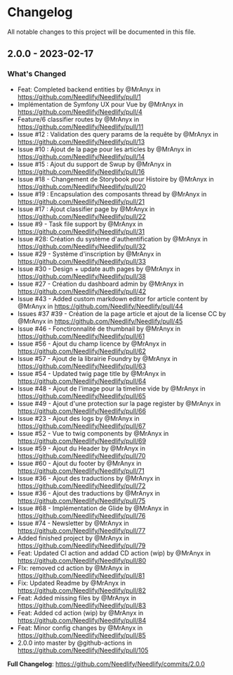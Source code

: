 # Changelog

All notable changes to this project will be documented in this file.

## 2.0.0 - 2023-02-17

### What's Changed

- Feat: Completed backend entities by @MrAnyx in https://github.com/Needlify/Needlify/pull/1
- Implémentation de Symfony UX pour Vue by @MrAnyx in https://github.com/Needlify/Needlify/pull/4
- Feature/6 classifier routes by @MrAnyx in https://github.com/Needlify/Needlify/pull/11
- Issue #12 : Validation des query params de la requête by @MrAnyx in https://github.com/Needlify/Needlify/pull/13
- Issue #10 : Ajout de la page pour les articles by @MrAnyx in https://github.com/Needlify/Needlify/pull/14
- Issue #15 : Ajout du support de Swup by @MrAnyx in https://github.com/Needlify/Needlify/pull/16
- Issue #18 - Changement de Storybook pour Histoire by @MrAnyx in https://github.com/Needlify/Needlify/pull/20
- Issue #19 : Encapsulation des composants thread by @MrAnyx in https://github.com/Needlify/Needlify/pull/21
- Issue #17 : Ajout classifier page by @MrAnyx in https://github.com/Needlify/Needlify/pull/22
- Issue #9 - Task file support by @MrAnyx in https://github.com/Needlify/Needlify/pull/31
- Issue #28: Création du système d'authentification by @MrAnyx in https://github.com/Needlify/Needlify/pull/32
- Issue #29 - Système d'inscription by @MrAnyx in https://github.com/Needlify/Needlify/pull/33
- Issue #30 - Design + update auth pages by @MrAnyx in https://github.com/Needlify/Needlify/pull/38
- Issue #27 - Création du dashboard admin by @MrAnyx in https://github.com/Needlify/Needlify/pull/42
- Issue #43 - Added custom markdown editor for article content by @MrAnyx in https://github.com/Needlify/Needlify/pull/44
- Issues #37 #39 - Création de la page article et ajout de la license CC by @MrAnyx in https://github.com/Needlify/Needlify/pull/45
- Issue #46 - Fonctironnalité de thumbnail by @MrAnyx in https://github.com/Needlify/Needlify/pull/61
- Issue #56 - Ajout du champ licence by @MrAnyx in https://github.com/Needlify/Needlify/pull/62
- Issue #57 - Ajout de la librairie Foundry by @MrAnyx in https://github.com/Needlify/Needlify/pull/63
- Issue #54 - Updated twig page title by @MrAnyx in https://github.com/Needlify/Needlify/pull/64
- Issue #48 - Ajout de l'image pour la timeline vide by @MrAnyx in https://github.com/Needlify/Needlify/pull/65
- Issue #49 - Ajout d'une protection sur la page register by @MrAnyx in https://github.com/Needlify/Needlify/pull/66
- Issue #23 - Ajout des logs by @MrAnyx in https://github.com/Needlify/Needlify/pull/67
- Issue #52 - Vue to twig components by @MrAnyx in https://github.com/Needlify/Needlify/pull/69
- Issue #59 - Ajout du Header by @MrAnyx in https://github.com/Needlify/Needlify/pull/70
- Issue #60 - Ajout du footer by @MrAnyx in https://github.com/Needlify/Needlify/pull/71
- Issue #36 - Ajout des traductions by @MrAnyx in https://github.com/Needlify/Needlify/pull/72
- Issue #36 - Ajout des traductions by @MrAnyx in https://github.com/Needlify/Needlify/pull/75
- Issue #68 - Implémentation de Glide by @MrAnyx in https://github.com/Needlify/Needlify/pull/76
- Issue #74 - Newsletter by @MrAnyx in https://github.com/Needlify/Needlify/pull/77
- Added finished project by @MrAnyx in https://github.com/Needlify/Needlify/pull/79
- Feat: Updated CI action and addad CD action (wip) by @MrAnyx in https://github.com/Needlify/Needlify/pull/80
- FIx: removed cd action by @MrAnyx in https://github.com/Needlify/Needlify/pull/81
- Fix: Updated Readme by @MrAnyx in https://github.com/Needlify/Needlify/pull/82
- Feat: Added missing files by @MrAnyx in https://github.com/Needlify/Needlify/pull/83
- Feat: Added cd action (wip) by @MrAnyx in https://github.com/Needlify/Needlify/pull/84
- Feat: Minor config changes by @MrAnyx in https://github.com/Needlify/Needlify/pull/85
- 2.0.0 into master by @github-actions in https://github.com/Needlify/Needlify/pull/105

**Full Changelog**: https://github.com/Needlify/Needlify/commits/2.0.0
